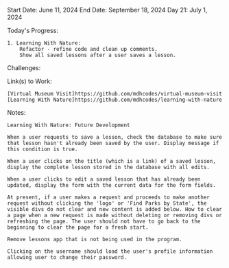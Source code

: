 Start Date: June 11, 2024
End Date: September 18, 2024
Day 21: July 1, 2024

Today's Progress:

    1. Learning With Nature:
        Refactor - refine code and clean up comments.
        Show all saved lessons after a user saves a lesson.

Challenges:
    

Link(s) to Work:

    [Virtual Museum Visit]https://github.com/mdhcodes/virtual-museum-visit   
    [Learning With Nature]https://github.com/mdhcodes/learning-with-nature  

Notes:

    Learning With Nature: Future Development 

    When a user requests to save a lesson, check the database to make sure that lesson hasn't already been saved by the user. Display message if this condition is true.

    When a user clicks on the title (which is a link) of a saved lesson, display the complete lesson stored in the database with all edits.

    When a user clicks to edit a saved lesson that has already been updated, display the form with the current data for the form fields. 

    At present, if a user makes a request and proceeds to make another request without clicking the 'logo' or 'Find Parks by State', the visible divs do not clear and new content is added below. How to clear a page when a new request is made without deleting or removing divs or refreshing the page. The user should not have to go back to the beginning to clear the page for a fresh start. 

    Remove lessons app that is not being used in the program.

    Clicking on the username should load the user's profile information allowing user to change their password.